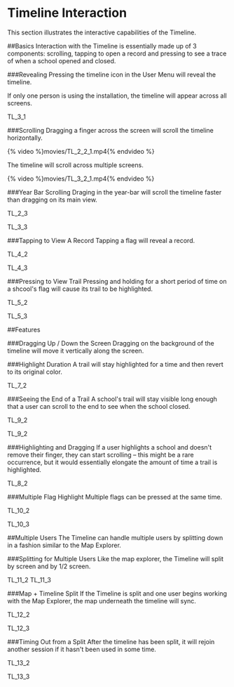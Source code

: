 # Timeline Interaction
This section illustrates the interactive capabilities of the Timeline.

##Basics
Interaction with the Timeline is essentially made up of 3 components: scrolling, tapping to open a record and pressing to see a trace of when a school opened and closed.

###Revealing
Pressing the timeline icon in the User Menu will reveal the timeline.

If only one person is using the installation, the timeline will appear across all screens.

TL_3_1

###Scrolling
Dragging a finger across the screen will scroll the timeline horizontally.

{% video %}movies/TL_2_2_1.mp4{% endvideo %}

The timeline will scroll across multiple screens.

{% video %}movies/TL_3_2_1.mp4{% endvideo %}

###Year Bar Scrolling
Draging in the year-bar will scroll the timeline faster than dragging on its main view.

TL_2_3

TL_3_3

###Tapping to View A Record
Tapping a flag will reveal a record.

TL_4_2

TL_4_3

###Pressing to View Trail
Pressing and holding for a short period of time on a shcool's flag will cause its trail to be highlighted.

TL_5_2

TL_5_3

##Features

###Dragging Up / Down the Screen
Dragging on the background of the timeline will move it vertically along the screen.

###Highlight Duration
A trail will stay highlighted for a time and then revert to its original color.

TL_7_2

###Seeing the End of a Trail
A school's trail will stay visible long enough that a user can scroll to the end to see when the school closed.

TL_9_2

TL_9_2

###Highlighting and Dragging
If a user highlights a school and doesn't remove their finger, they can start scrolling – this might be a rare occurrence, but it would essentially elongate the amount of time a trail is highlighted.

TL_8_2

###Multiple Flag Highlight
Multiple flags can be pressed at the same time.

TL_10_2

TL_10_3

##Multiple Users
The Timeline can handle multiple users by splitting down in a fashion similar to the Map Explorer.

###Splitting for Multiple Users
Like the map explorer, the Timeline will split by screen and by 1/2 screen.

TL_11_2
TL_11_3

###Map + Timeline Split
If the Timeline is split and one user begins working with the Map Explorer, the map underneath the timeline will sync.

TL_12_2

TL_12_3

###Timing Out from a Split
After the timeline has been split, it will rejoin another session if it hasn't been used in some time.

TL_13_2

TL_13_3
